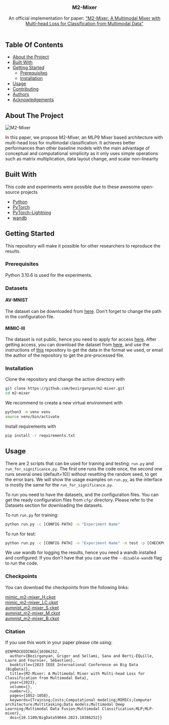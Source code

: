<br/>
<p align="center">

[//]: # (  <a href="https://github.com/bezirganyan/m2-mixer">)

[//]: # (    <img src="images/logo.png" alt="Logo" width="80" height="80">)

[//]: # (  </a>)

  <h3 align="center">M2-Mixer</h3>

  <p align="center">
    An official implementation for paper: <a href="https://ieeexplore.ieee.org/document/10386252">"M2-Mixer: A Multimodal Mixer with Multi-head Loss for Classification from Multimodal Data"</a>
    <br/>
    <br/>

[//]: # (    <a href="https://github.com/bezirganyan/m2-mixer/issues">Report Bug</a>)

[//]: # (    .)

[//]: # (    <a href="https://github.com/bezirganyan/m2-mixer/issues">Request Feature</a>)
  </p>

[//]: # (![Issues]&#40;https://img.shields.io/github/issues/bezirganyan/m2-mixer&#41; ![License]&#40;https://img.shields.io/github/license/bezirganyan/m2-mixer&#41; )

## Table Of Contents

* [About the Project](#about-the-project)
* [Built With](#built-with)
* [Getting Started](#getting-started)
  * [Prerequisites](#prerequisites)
  * [Installation](#installation)
* [Usage](#usage)
* [Contributing](#contributing)
* [Authors](#authors)
* [Acknowledgements](#acknowledgements)

## About The Project

![M2-Mixer](images/m2mixer.png)

In this paper, we propose M2-Mixer, an MLP9 Mixer based architecture with multi-head loss for multimodal classification. It achieves better performances than other baseline models with the main advantage of conceptual and computational simplicity as it only uses simple operations such as matrix multiplication, data layout change, and scalar non-linearity

## Built With

This code and experiments were possible due to these awesome open-source projects

* [Python](https://www.python.org/)
* [PyTorch](https://pytorch.org/)
* [PyTorch-Lightning](https://www.pytorchlightning.ai/index.html)
* [wandb](https://wandb.ai/)

## Getting Started

This repository will make it possible for other researchers to reproduce the results. 

### Prerequisites

Python 3.10.6 is used for the experiments.

### Datasets
#### AV-MNIST
The dataset can be downloaded from [here](https://drive.google.com/file/d/1KvKynJJca5tDtI5Mmp6CoRh9pQywH8Xp/view?usp=sharing).
Don't forget to change the path in the configuration file.

#### MIMIC-III
The dataset is not public, hence you need to apply for access [here](https://mimic.physionet.org/gettingstarted/access/).
After getting access, you can download the dataset from [here](https://physionet.org/content/mimiciii/1.4/), and
use the instructions of [this](https://github.com/pliang279/MultiBench#healthcare) repository to get the data in the format we used, 
or email the author of the repository to get the pre-processed file.

### Installation

Clone the repository and change the active directory with
```bash
git clone https://github.com/bezirganyan/m2-mixer.git
cd m2-mixer
```

We recommend to create a new virtual environment with
```bash
python3 -m venv venv
source venv/bin/activate
```
Install requirements with
```bash
pip install -r requirements.txt
```

## Usage

There are 2 scripts that can be used for training and testing: `run.py` and `run_for_significance.py`. The first one runs the code once, the second one runs several ones (default=10)) without resetting the random seed, to get the error bars. We will show the usage examples on `run.py`, as the interface is mostly the same for the `run_for_significance.py`.

To run you need to have the datasets, and the configuration files. You can get the ready configuration files from `cfg/` directory. Please refer to the Datasets section for downloading the datasets. 

To run `run.py` for training: 
```bash
python run.py -c [CONFIG PATH] -n "Experiment Name"
```
To run for test: 

```bash
python run.py -c [CONFIG PATH] -n "Experiment Name" -m test -p [CHECKPOINT PATH]
```
 We use wandb for logging the results, hence you need a wandb installed and configured. If you don't have that you can use the `--disable-wandb` flag to run the code. 

### Checkpoints

You can download the checkpoints from the following links:

<a href="https://anonfiles.com/61Z2r9s0z4/mimic_m2_mixer_H_ckpt">mimic_m2-mixer_H.ckpt</a> \
<a href="https://anonfiles.com/7fZer7sczd/mimic_m2_mixer_LC_ckpt">mimic_m2-mixer_LC.ckpt</a> \
<a href="https://anonfiles.com/8aZ1rds5zd/avmnist_m2_mixer_S_ckpt">avmnist_m2-mixer_S.ckpt</a> \
<a href="https://anonfiles.com/95Zares4z5/avmnist_m2_mixer_M_ckpt">avmnist_m2-mixer_M.ckpt</a> \
<a href="https://anonfiles.com/D1Z9rcs4zd/avmnist_m2_mixer_B_ckpt">avmnist_m2-mixer_B.ckpt</a>


### Citation

If you use this work in your paper please cite using: 
```
@INPROCEEDINGS{10386252,
  author={Bezirganyan, Grigor and Sellami, Sana and Berti-ÉQuille, Laure and Fournier, Sébastien},
  booktitle={2023 IEEE International Conference on Big Data (BigData)}, 
  title={M2-Mixer: A Multimodal Mixer with Multi-head Loss for Classification from Multimodal Data}, 
  year={2023},
  volume={},
  number={},
  pages={1052-1058},
  keywords={Training;Costs;Computational modeling;MIMICs;Computer architecture;Multitasking;Data models;Multimodal Deep Learning;Multimodal Data Fusion;Multimodal Classification;MLP;MLP-mixer},
  doi={10.1109/BigData59044.2023.10386252}}
```
